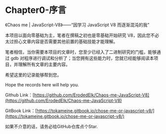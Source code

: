 # Chapter0-序言

《Chaos me | JavaScript-V8》——“因学习 JavaScript V8 而逐渐混沌的我”

本项目以面向零基础为主，笔者在撰稿之初也是零基础开始研究 V8，因此您不必太过担心文章内容是否需要其他前置的基础技能才能理解。

笔者相信，当你需要本项目的文章时，您至少已经入了二进制研究的门槛，能够通过 gdb 对程序进行调试和分析了；当您拥有这些能力时，您就已经能够阅读本项目，并理解所有文章的主要内容。



希望这里的记录能够帮到您。

Hope the records here will help you.

Github Link：[https://github.com/ErodedElk/Chaos-me-JavaScript-V8](https://github.com/ErodedElk/Chaos-me-JavaScript-V8)

GitBook Link：[https://tokameine.gitbook.io/chose-me-or-javascript-v8/](https://tokameine.gitbook.io/chose-me-or-javascript-v8/)

如果不介意的话，请务必给GitHub仓库点个Star.



